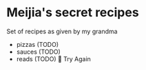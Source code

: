 # Meijia's secret recipes

Set of recipes as given by my grandma

- pizzas (TODO)
- sauces (TODO)
- reads (TODO)

Try Again